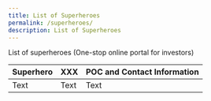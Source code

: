 ```yaml
---
title: List of Superheroes
permalink: /superheroes/
description: List of Superheroes
---
```

List of superheroes (One-stop online portal for investors)


| Superhero | XXX | POC and Contact Information |
| -------- | -------- | -------- |
| Text     | Text     | Text     |